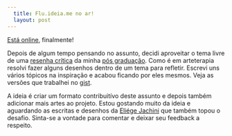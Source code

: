 ```yaml
---
  title: Flu.ideia.me no ar!
  layout: post
---
```




[Está online][noar], finalmente!

Depois de algum tempo pensando no assunto, decidi aproveitar o tema livre de uma [resenha crítica][gist] da minha [pós graduação][arteterapia]. Como é em arteterapia resolvi fazer alguns desenhos dentro de um tema para refletir. Escrevi uns vários tópicos na inspiração e acabou ficando por eles mesmos. Veja as versões que trabalhei no [gist].

A ideia é criar um formato contribuitívo deste assunto e depois também adicionar mais artes ao projeto. Estou gostando muito da ideia e aguardando as escritas e desenhos da [Eliége Jachini][eliege] que também topou o desafio. Sinta-se a vontade para comentar e deixar seu feedback a respeito.

[site]: http://github.com/jonatas/flu.ideia.me
[noar]: http://flu.ideia.me
[gist]: http://gist.github.com/jonatas/5201725
[eliege]: http://eliegejachini.blogspot.com.br
[arteterapia]: /2012/11/11/arteterapia-begins.html
